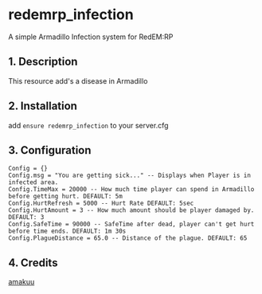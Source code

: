 # redemrp_infection
 A simple Armadillo Infection system for RedEM:RP

## 1. Description
This resource add's a disease in Armadillo

## 2. Installation
add ```ensure redemrp_infection``` to your server.cfg

## 3. Configuration
```
Config = {}
Config.msg = "You are getting sick..." -- Displays when Player is in infected area.
Config.TimeMax = 20000 -- How much time player can spend in Armadillo before getting hurt. DEFAULT: 5m
Config.HurtRefresh = 5000 -- Hurt Rate DEFAULT: 5sec
Config.HurtAmount = 3 -- How much amount should be player damaged by. DEFAULT: 3
Config.SafeTime = 90000 -- SafeTime after dead, player can't get hurt before time ends. DEFAULT: 1m 30s
Config.PlagueDistance = 65.0 -- Distance of the plague. DEFAULT: 65
```

## 4. Credits
[amakuu](https://github.com/amakuu/)
